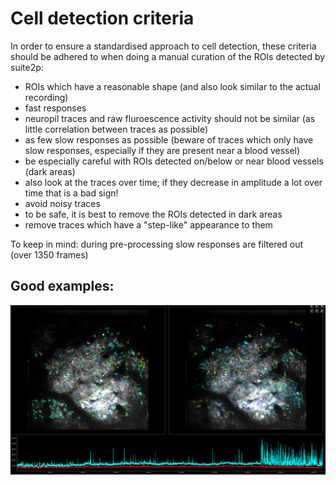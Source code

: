 # Cell detection criteria
In order to ensure a standardised approach to cell detection, these criteria should be adhered to when doing a manual curation of the ROIs detected by suite2p:
- ROIs which have a reasonable shape (and also look similar to the actual recording)
- fast responses
- neuropil traces and raw fluroescence activity should not be similar (as little correlation between traces as possible)
- as few slow responses as possible (beware of traces which only have slow responses, especially if they are present near a blood vessel)
- be especially careful with ROIs detected on/below or near blood vessels (dark areas)
- also look at the traces over time; if they decrease in amplitude a lot over time that is a bad sign!
- avoid noisy traces
- to be safe, it is best to remove the ROIs detected in dark areas 
- remove traces which have a "step-like" appearance to them

To keep in mind: during pre-processing slow responses are filtered out (over 1350 frames)
## Good examples:
![good](https://github.com/Schroeder-Lab/ExperimentalProtocols/blob/main/2P%20imaging/Suite2p/Examples%20of%20traces/good/good.PNG)
